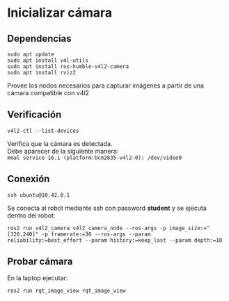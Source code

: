 # Inicializar cámara
## Dependencias
`sudo apt update`\
`sudo apt install v4l-utils`\
`sudo apt install ros-humble-v4l2-camera`\
`sudo apt install rviz2`

Provee los nodos necesarios para capturar imágenes a partir de una cámara compatible con v4l2

## Verificación
`v4l2-ctl --list-devices`

Verifica que la cámara es detectada.\
Debe aparecer de la siguiente manera:\
`mmal service 16.1 (platform:bcm2835-v4l2-0):
/dev/video0`

## Conexión
`ssh ubuntu@10.42.0.1`

Se conecta al robot mediante ssh con password **student** y se ejecuta dentro del robot:

`ros2 run v4l2_camera v4l2_camera_node --ros-args -p image_size:="[320,240]" -p
framerate:=30 --ros-args --param reliability:=best_effort --param history:=keep_last
--param depth:=10`

## Probar cámara
En la laptop ejecutar:

`ros2 run rqt_image_view rqt_image_view`



